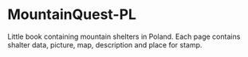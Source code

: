 # MountainQuest-PL
Little book containing mountain shelters in Poland. Each page contains shalter data, picture, map, description and place for stamp.
